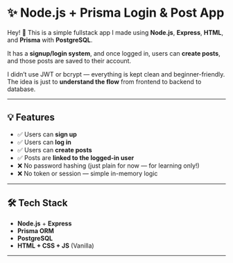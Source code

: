 # ✨ Node.js + Prisma Login & Post App

Hey! 👋 This is a simple fullstack app I made using **Node.js**, **Express**, **HTML**, and **Prisma** with **PostgreSQL**.

It has a **signup/login system**, and once logged in, users can **create posts**, and those posts are saved to their account.

I didn’t use JWT or bcrypt — everything is kept clean and beginner-friendly. The idea is just to **understand the flow** from frontend to backend to database.

---

## 💡 Features

- ✅ Users can **sign up**
- ✅ Users can **log in**
- ✅ Users can **create posts**
- ✅ Posts are **linked to the logged-in user**
- ❌ No password hashing (just plain for now — for learning only!)
- ❌ No token or session — simple in-memory logic

---

## 🛠 Tech Stack

- **Node.js** + **Express**
- **Prisma ORM**
- **PostgreSQL**
- **HTML + CSS + JS** (Vanilla)

---

